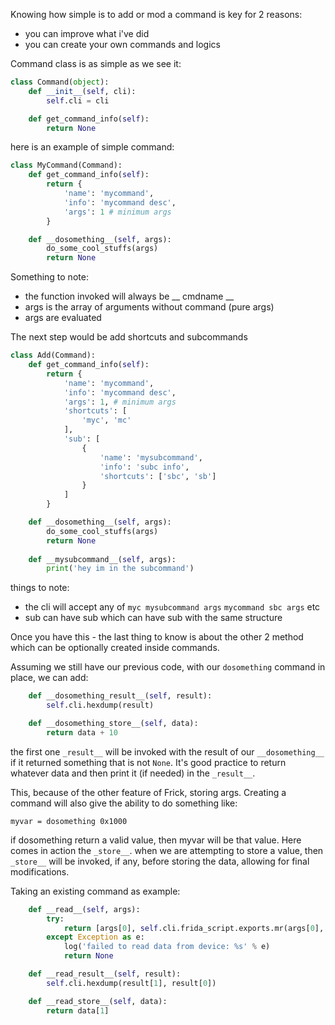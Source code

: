 Knowing how simple is to add or mod a command is key for 2 reasons:
* you can improve what i've did
* you can create your own commands and logics

Command class is as simple as we see it:

```python
class Command(object):
    def __init__(self, cli):
        self.cli = cli

    def get_command_info(self):
        return None
```

here is an example of simple command:

```python
class MyCommand(Command):
    def get_command_info(self):
        return {
            'name': 'mycommand',
            'info': 'mycommand desc',
            'args': 1 # minimum args
        }

    def __dosomething__(self, args):
        do_some_cool_stuffs(args)
        return None
```

Something to note:
* the function invoked will always be __ cmdname __
* args is the array of arguments without command (pure args)
* args are evaluated

The next step would be add shortcuts and subcommands

```python
class Add(Command):
    def get_command_info(self):
        return {
            'name': 'mycommand',
            'info': 'mycommand desc',
            'args': 1, # minimum args
            'shortcuts': [
                'myc', 'mc'
            ],
            'sub': [
                {
                    'name': 'mysubcommand',
                    'info': 'subc info',
                    'shortcuts': ['sbc', 'sb']
                }
            ]
        }

    def __dosomething__(self, args):
        do_some_cool_stuffs(args)
        return None
        
    def __mysubcommand__(self, args):
        print('hey im in the subcommand')
```

things to note:
* the cli will accept any of ``myc mysubcommand args`` ``mycommand sbc args`` etc
* sub can have sub which can have sub with the same structure

Once you have this - the last thing to know is about the other 2 method which can be optionally created inside commands.

Assuming we still have our previous code, with our ``dosomething`` command in place, we can add:

```python
    def __dosomething_result__(self, result):
        self.cli.hexdump(result)

    def __dosomething_store__(self, data):
        return data + 10      
```

the first one ``_result__`` will be invoked with the result of our ``__dosomething__`` if it returned something that is not ``None``. It's good practice to return whatever data and then print it (if needed) in the ``_result__``.

This, because of the other feature of Frick, storing args.
Creating a command will also give the ability to do something like:

```
myvar = dosomething 0x1000
```

if dosomething return a valid value, then myvar will be that value. Here comes in action the ``_store__``.
when we are attempting to store a value, then ``_store__`` will be invoked, if any, before storing the data, allowing for final modifications.

Taking an existing command as example:

```python
    def __read__(self, args):
        try:
            return [args[0], self.cli.frida_script.exports.mr(args[0], args[1])]
        except Exception as e:
            log('failed to read data from device: %s' % e)
            return None

    def __read_result__(self, result):
        self.cli.hexdump(result[1], result[0])

    def __read_store__(self, data):
        return data[1]
```